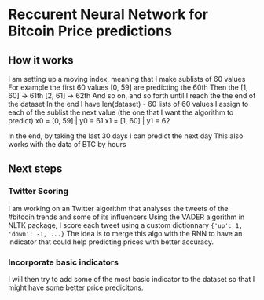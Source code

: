 # Reccurent Neural Network for Bitcoin Price predictions

## How it works

I am setting up a moving index, meaning that I make sublists of 60 values
For example the first 60 values [0, 59] are predicting the 60th
Then the [1, 60] -> 61th
         [2, 61] -> 62th
And so on, and so forth until I reach the the end of the dataset
In the end I have len(dataset) - 60 lists of 60 values
I assign to each of the sublist the next value (the one that I want the algorithm to predict)
               x0 = [0, 59] | y0 = 61
               x1 = [1, 60] | y1 = 62

In the end, by taking the last 30 days I can predict the next day
This also works with the data of BTC by hours

## Next steps

### Twitter Scoring
I am working on an Twitter algorithm that analyses the tweets of the #bitcoin trends and some of its influencers
Using the VADER algorithm in NLTK package, I score each tweet using a custom dictionnary
`{'up': 1, 'down': -1, ...}`
The idea is to merge this algo with the RNN to have an indicator that could help predicting prices with better accuracy.

### Incorporate basic indicators
I will then try to add some of the most basic indicator to the dataset so that I might have some better price predicitons.
